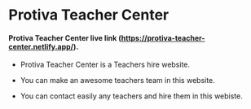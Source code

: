 # Protiva Teacher Center

#### Protiva Teacher Center live link (https://protiva-teacher-center.netlify.app/).



* Protiva Teacher Center is a Teachers hire website.

* You can make an awesome teachers team in this website.

* You can contact easily any teachers and hire them in this webiste.
